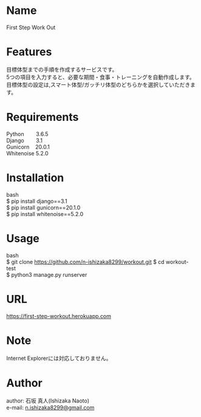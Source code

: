 # Name

First Step Work Out

# Features

目標体型までの手順を作成するサービスです。  
5つの項目を入力すると、必要な期間・食事・トレーニングを自動作成します。  
目標体型の設定は,スマート体型/ガッチリ体型のどちらかを選択していただきます。

# Requirements

Python&nbsp;&nbsp;&nbsp;&nbsp;&nbsp;&nbsp;&nbsp;&nbsp;3.6.5  
Django&nbsp;&nbsp;&nbsp;&nbsp;&nbsp;&nbsp;&nbsp;&nbsp;3.1   
Gunicorn&nbsp;&nbsp;&nbsp;&nbsp;20.0.1  
Whitenoise&nbsp;5.2.0  

# Installation

bash  
$ pip install django==3.1  
$ pip install gunicorn==20.1.0  
$ pip install whitenoise==5.2.0  

# Usage

bash  
$ git clone https://github.com/n-ishizaka8299/workout.git
$ cd workout-test  
$ python3 manage.py runserver  

# URL  

https://first-step-workout.herokuapp.com  

# Note

Internet Explorerには対応しておりません。  

# Author

author: 石坂 真人(Ishizaka Naoto)  
e-mail: n.ishizaka8299@gmail.com  
